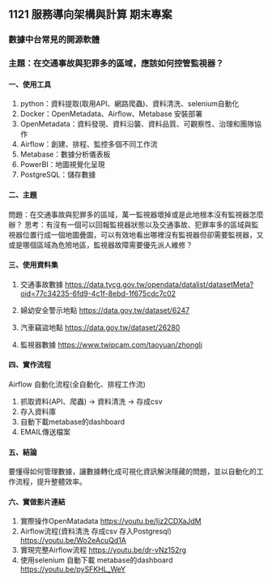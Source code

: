 ## 1121 服務導向架構與計算 期末專案

### 數據中台常見的開源軟體

### 主題：在交通事故與犯罪多的區域，應該如何控管監視器？

#### 一、使用工具
1. python：資料提取(取用API、網路爬蟲)、資料清洗、selenium自動化
2. Docker：OpenMetadata、Airflow、Metabase 安裝部署
3. OpenMetadata：資料發現、資料沿襲、資料品質、可觀察性、治理和團隊協作
4. Airflow：創建、排程、監控多個不同工作流
5. Metabase：數據分析儀表板
6. PowerBI：地圖視覺化呈現
7. PostgreSQL：儲存數據


#### 二、主題
問題：在交通事故與犯罪多的區域，萬一監視器壞掉或是此地根本沒有監視器怎麼辦？
思考：有沒有一個可以回報監視器狀態以及交通事故、犯罪率多的區域與監視器位置行成一個地圖疊圖，可以有效地看出哪裡沒有監視器但卻需要監視器，又或是哪個區域為危險地區，監視器故障需要優先派人維修？


#### 三、使用資料集

1. 交通事故數據 https://data.tycg.gov.tw/opendata/datalist/datasetMeta?oid=77c34235-6fd9-4c1f-8ebd-1f675cdc7c02

2. 婦幼安全警示地點 https://data.gov.tw/dataset/6247

3. 汽車竊盜地點 https://data.gov.tw/dataset/26280

4. 監視器數據 https://www.twipcam.com/taoyuan/zhongli



#### 四、實作流程

Airflow 自動化流程(全自動化、排程工作流)

1. 抓取資料(API、爬蟲) -> 資料清洗 -> 存成csv
2. 存入資料庫
3. 自動下載metabase的dashboard
4. EMAIL傳送檔案




#### 五、結論
要懂得如何管理數據，讓數據轉化成可視化資訊解決隱藏的問題，並以自動化的工作流程，提升整體效率。

#### 六、實做影片連結

1. 實際操作OpenMatadata
https://youtu.be/Ijz2CDXaJdM
2. Airflow流程(資料清洗 存成csv 存入Postgresql)
https://youtu.be/Wo2eAcuQd1A
3. 實現完整Airflow流程
https://youtu.be/dr-vNz152rg
4. 使用selenium 自動下載 metabase的dashboard
https://youtu.be/pySFKHL_WeY

